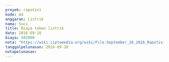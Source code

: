 ```yaml
---
proyek: rapotivi
kode: A4
anggaran: Listrik
nama: Suci
title: Biaya token listrik
date: 2016-09-16
biaya: 502000
nota: "https://wiki.ciptamedia.org/wiki/File:September_16_2016_Rapotivi_A4_Biaya_token_listrik.jpg"
tanggalpelunasan: 2016-09-16
notapelunasan:
---
```

